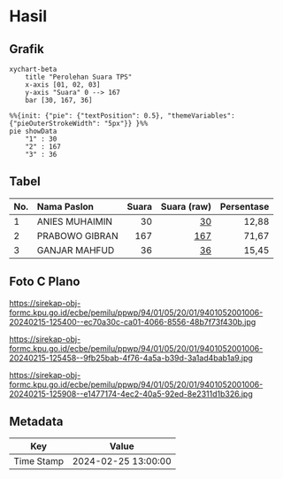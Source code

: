 # Hasil

## Grafik

```mermaid
xychart-beta
    title "Perolehan Suara TPS"
    x-axis [01, 02, 03]
    y-axis "Suara" 0 --> 167
    bar [30, 167, 36]
```

```mermaid
%%{init: {"pie": {"textPosition": 0.5}, "themeVariables": {"pieOuterStrokeWidth": "5px"}} }%%
pie showData
    "1" : 30
    "2" : 167
    "3" : 36
```

## Tabel

| No. | Nama Paslon    | Suara | Suara (raw) | Persentase |
|:--- |:-------------- | -----:| -----------:| ----------:|
| 1   | ANIES MUHAIMIN | 30    | [30][p-1]   | 12,88      |
| 2   | PRABOWO GIBRAN | 167   | [167][p-2]  | 71,67      |
| 3   | GANJAR MAHFUD  | 36    | [36][p-3]   | 15,45      |


[p-1]: https://github.com/gigit-pemilu/pemilu-2024-94-papua-tengah/blob/main/pilpres/hitung-suara/sub/94-papua-tengah/sub/01-nabire/sub/05-wanggar/sub/2001-bumi-mulia/sub/006-tps/sub/paslon-1.txt
[p-2]: https://github.com/gigit-pemilu/pemilu-2024-94-papua-tengah/blob/main/pilpres/hitung-suara/sub/94-papua-tengah/sub/01-nabire/sub/05-wanggar/sub/2001-bumi-mulia/sub/006-tps/sub/paslon-2.txt
[p-3]: https://github.com/gigit-pemilu/pemilu-2024-94-papua-tengah/blob/main/pilpres/hitung-suara/sub/94-papua-tengah/sub/01-nabire/sub/05-wanggar/sub/2001-bumi-mulia/sub/006-tps/sub/paslon-3.txt

## Foto C Plano

https://sirekap-obj-formc.kpu.go.id/ecbe/pemilu/ppwp/94/01/05/20/01/9401052001006-20240215-125400--ec70a30c-ca01-4066-8556-48b7f73f430b.jpg

https://sirekap-obj-formc.kpu.go.id/ecbe/pemilu/ppwp/94/01/05/20/01/9401052001006-20240215-125458--9fb25bab-4f76-4a5a-b39d-3a1ad4bab1a9.jpg

https://sirekap-obj-formc.kpu.go.id/ecbe/pemilu/ppwp/94/01/05/20/01/9401052001006-20240215-125908--e1477174-4ec2-40a5-92ed-8e2311d1b326.jpg


## Metadata

| Key        | Value               |
| ---------- | ------------------- |
| Time Stamp | 2024-02-25 13:00:00 |



